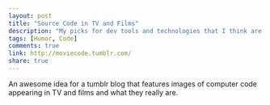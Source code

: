 ```yaml
---
layout: post
title: "Source Code in TV and Films"
description: "My picks for dev tools and technologies that I think are going to be big in 2014."
tags: [Humor, Code]
comments: true
link: http://moviecode.tumblr.com/  
share: true
---
```


An awesome idea for a tumblr blog that features images of computer code appearing in TV and films and what they really are.